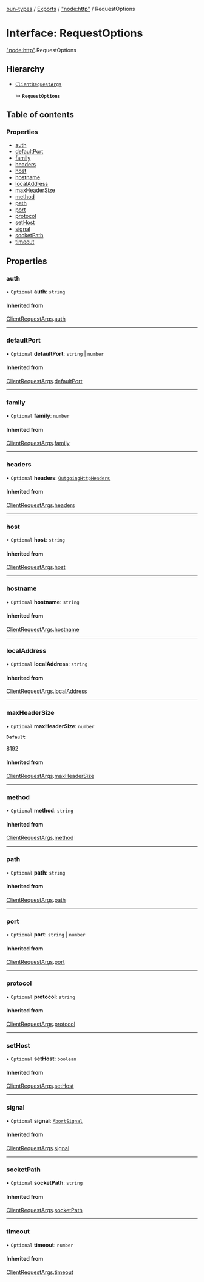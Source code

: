 [bun-types](https://oven-sh.github.io/bun-types/README.md) / [Exports](https://oven-sh.github.io/bun-types/modules.md) / ["node:http"](https://oven-sh.github.io/bun-types/modules/node_http_.md) / RequestOptions

# Interface: RequestOptions

["node:http"](https://oven-sh.github.io/bun-types/modules/node_http_.md).RequestOptions

## Hierarchy

- [`ClientRequestArgs`](https://oven-sh.github.io/bun-types/interfaces/http_.ClientRequestArgs.md)

  ↳ **`RequestOptions`**

## Table of contents

### Properties

- [auth](https://oven-sh.github.io/bun-types/interfaces/node_http_.RequestOptions.md#auth)
- [defaultPort](https://oven-sh.github.io/bun-types/interfaces/node_http_.RequestOptions.md#defaultport)
- [family](https://oven-sh.github.io/bun-types/interfaces/node_http_.RequestOptions.md#family)
- [headers](https://oven-sh.github.io/bun-types/interfaces/node_http_.RequestOptions.md#headers)
- [host](https://oven-sh.github.io/bun-types/interfaces/node_http_.RequestOptions.md#host)
- [hostname](https://oven-sh.github.io/bun-types/interfaces/node_http_.RequestOptions.md#hostname)
- [localAddress](https://oven-sh.github.io/bun-types/interfaces/node_http_.RequestOptions.md#localaddress)
- [maxHeaderSize](https://oven-sh.github.io/bun-types/interfaces/node_http_.RequestOptions.md#maxheadersize)
- [method](https://oven-sh.github.io/bun-types/interfaces/node_http_.RequestOptions.md#method)
- [path](https://oven-sh.github.io/bun-types/interfaces/node_http_.RequestOptions.md#path)
- [port](https://oven-sh.github.io/bun-types/interfaces/node_http_.RequestOptions.md#port)
- [protocol](https://oven-sh.github.io/bun-types/interfaces/node_http_.RequestOptions.md#protocol)
- [setHost](https://oven-sh.github.io/bun-types/interfaces/node_http_.RequestOptions.md#sethost)
- [signal](https://oven-sh.github.io/bun-types/interfaces/node_http_.RequestOptions.md#signal)
- [socketPath](https://oven-sh.github.io/bun-types/interfaces/node_http_.RequestOptions.md#socketpath)
- [timeout](https://oven-sh.github.io/bun-types/interfaces/node_http_.RequestOptions.md#timeout)

## Properties

### auth

• `Optional` **auth**: `string`

#### Inherited from

[ClientRequestArgs](https://oven-sh.github.io/bun-types/interfaces/http_.ClientRequestArgs.md).[auth](https://oven-sh.github.io/bun-types/interfaces/http_.ClientRequestArgs.md#auth)

___

### defaultPort

• `Optional` **defaultPort**: `string` \| `number`

#### Inherited from

[ClientRequestArgs](https://oven-sh.github.io/bun-types/interfaces/http_.ClientRequestArgs.md).[defaultPort](https://oven-sh.github.io/bun-types/interfaces/http_.ClientRequestArgs.md#defaultport)

___

### family

• `Optional` **family**: `number`

#### Inherited from

[ClientRequestArgs](https://oven-sh.github.io/bun-types/interfaces/http_.ClientRequestArgs.md).[family](https://oven-sh.github.io/bun-types/interfaces/http_.ClientRequestArgs.md#family)

___

### headers

• `Optional` **headers**: [`OutgoingHttpHeaders`](https://oven-sh.github.io/bun-types/interfaces/http_.OutgoingHttpHeaders.md)

#### Inherited from

[ClientRequestArgs](https://oven-sh.github.io/bun-types/interfaces/http_.ClientRequestArgs.md).[headers](https://oven-sh.github.io/bun-types/interfaces/http_.ClientRequestArgs.md#headers)

___

### host

• `Optional` **host**: `string`

#### Inherited from

[ClientRequestArgs](https://oven-sh.github.io/bun-types/interfaces/http_.ClientRequestArgs.md).[host](https://oven-sh.github.io/bun-types/interfaces/http_.ClientRequestArgs.md#host)

___

### hostname

• `Optional` **hostname**: `string`

#### Inherited from

[ClientRequestArgs](https://oven-sh.github.io/bun-types/interfaces/http_.ClientRequestArgs.md).[hostname](https://oven-sh.github.io/bun-types/interfaces/http_.ClientRequestArgs.md#hostname)

___

### localAddress

• `Optional` **localAddress**: `string`

#### Inherited from

[ClientRequestArgs](https://oven-sh.github.io/bun-types/interfaces/http_.ClientRequestArgs.md).[localAddress](https://oven-sh.github.io/bun-types/interfaces/http_.ClientRequestArgs.md#localaddress)

___

### maxHeaderSize

• `Optional` **maxHeaderSize**: `number`

**`Default`**

8192

#### Inherited from

[ClientRequestArgs](https://oven-sh.github.io/bun-types/interfaces/http_.ClientRequestArgs.md).[maxHeaderSize](https://oven-sh.github.io/bun-types/interfaces/http_.ClientRequestArgs.md#maxheadersize)

___

### method

• `Optional` **method**: `string`

#### Inherited from

[ClientRequestArgs](https://oven-sh.github.io/bun-types/interfaces/http_.ClientRequestArgs.md).[method](https://oven-sh.github.io/bun-types/interfaces/http_.ClientRequestArgs.md#method)

___

### path

• `Optional` **path**: `string`

#### Inherited from

[ClientRequestArgs](https://oven-sh.github.io/bun-types/interfaces/http_.ClientRequestArgs.md).[path](https://oven-sh.github.io/bun-types/interfaces/http_.ClientRequestArgs.md#path)

___

### port

• `Optional` **port**: `string` \| `number`

#### Inherited from

[ClientRequestArgs](https://oven-sh.github.io/bun-types/interfaces/http_.ClientRequestArgs.md).[port](https://oven-sh.github.io/bun-types/interfaces/http_.ClientRequestArgs.md#port)

___

### protocol

• `Optional` **protocol**: `string`

#### Inherited from

[ClientRequestArgs](https://oven-sh.github.io/bun-types/interfaces/http_.ClientRequestArgs.md).[protocol](https://oven-sh.github.io/bun-types/interfaces/http_.ClientRequestArgs.md#protocol)

___

### setHost

• `Optional` **setHost**: `boolean`

#### Inherited from

[ClientRequestArgs](https://oven-sh.github.io/bun-types/interfaces/http_.ClientRequestArgs.md).[setHost](https://oven-sh.github.io/bun-types/interfaces/http_.ClientRequestArgs.md#sethost)

___

### signal

• `Optional` **signal**: [`AbortSignal`](https://oven-sh.github.io/bun-types/modules.md#abortsignal)

#### Inherited from

[ClientRequestArgs](https://oven-sh.github.io/bun-types/interfaces/http_.ClientRequestArgs.md).[signal](https://oven-sh.github.io/bun-types/interfaces/http_.ClientRequestArgs.md#signal)

___

### socketPath

• `Optional` **socketPath**: `string`

#### Inherited from

[ClientRequestArgs](https://oven-sh.github.io/bun-types/interfaces/http_.ClientRequestArgs.md).[socketPath](https://oven-sh.github.io/bun-types/interfaces/http_.ClientRequestArgs.md#socketpath)

___

### timeout

• `Optional` **timeout**: `number`

#### Inherited from

[ClientRequestArgs](https://oven-sh.github.io/bun-types/interfaces/http_.ClientRequestArgs.md).[timeout](https://oven-sh.github.io/bun-types/interfaces/http_.ClientRequestArgs.md#timeout)

